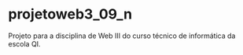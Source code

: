 # projetoweb3_09_n
Projeto para a disciplina de Web III do curso técnico de informática da escola QI.
